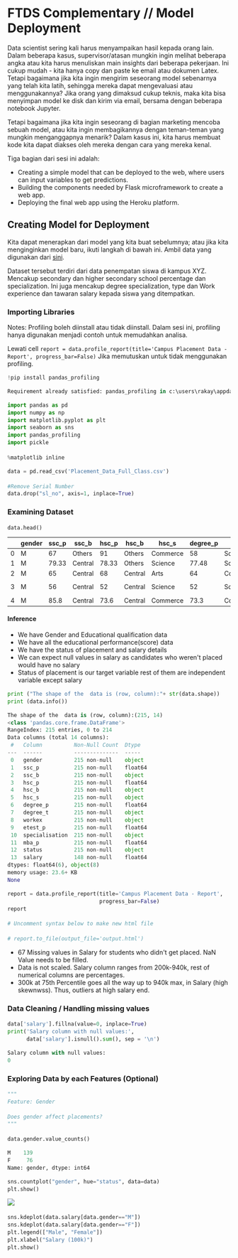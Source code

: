# FTDS Complementary // Model Deployment
Data scientist sering kali harus menyampaikan hasil kepada orang lain. Dalam beberapa kasus, supervisor/atasan mungkin ingin melihat beberapa angka atau kita harus menuliskan main insights dari beberapa pekerjaan. Ini cukup mudah - kita hanya copy dan paste ke email atau dokumen Latex. Tetapi bagaimana jika kita ingin mengirim seseorang model sebenarnya yang telah kita latih, sehingga mereka dapat mengevaluasi atau menggunakannya? Jika orang yang dimaksud cukup teknis, maka kita bisa menyimpan model ke disk dan kirim via email, bersama dengan beberapa notebook Jupyter.

Tetapi bagaimana jika kita ingin seseorang di bagian marketing mencoba sebuah model, atau kita ingin membagikannya dengan teman-teman yang mungkin menganggapnya menarik? Dalam kasus ini, kita harus membuat kode kita dapat diakses oleh mereka dengan cara yang mereka kenal.

Tiga bagian dari sesi ini adalah:

- Creating a simple model that can be deployed to the web, where users can input variables to get predictions.
- Building the components needed by Flask microframework to create a web app.
- Deploying the final web app using the Heroku platform.

## Creating Model for Deployment
Kita dapat menerapkan dari model yang kita buat sebelumnya; atau jika kita menginginkan model baru, ikuti langkah di bawah ini. Ambil data yang digunakan dari [sini](https://www.kaggle.com/benroshan/factors-affecting-campus-placement).

Dataset tersebut terdiri dari data penempatan siswa di kampus XYZ. Mencakup secondary dan higher secondary school percentage dan specialization. Ini juga mencakup degree specialization, type dan Work experience dan tawaran salary kepada siswa yang ditempatkan.

### Importing Libraries
Notes: Profiling boleh diinstall atau tidak diinstall. Dalam sesi ini, profiling hanya digunakan menjadi contoh untuk memudahkan analisa.

Lewati cell `report = data.profile_report(title='Campus Placement Data - Report', progress_bar=False)` Jika memutuskan untuk tidak menggunakan profiling.

```python
!pip install pandas_profiling
```

```python
Requirement already satisfied: pandas_profiling in c:\users\rakay\appdata\local\programs\python\python38\lib\site-packages (2.9.0)
```

```python
import pandas as pd
import numpy as np
import matplotlib.pyplot as plt
import seaborn as sns
import pandas_profiling
import pickle

%matplotlib inline
```

```python
data = pd.read_csv('Placement_Data_Full_Class.csv')

#Remove Serial Number
data.drop("sl_no", axis=1, inplace=True)
```

### Examining Dataset

```python
data.head()
```
|   | gender | ssc_p | ssc_b   | hsc_p | hsc_b   | hsc_s    | degree_p | degree_t  | workex | etest_p | specialisation | mba_p | status     | salary |
|---|--------|-------|---------|-------|---------|----------|----------|-----------|--------|---------|----------------|-------|------------|--------|
| 0 | M      | 67    | Others  | 91    | Others  | Commerce | 58       | Sci&Tech  | No     | 55      | Mkt&HR         | 58.8  | Placed     | 270000 |
| 1 | M      | 79.33 | Central | 78.33 | Others  | Science  | 77.48    | Sci&Tech  | Yes    | 86.5    | Mkt&Fin        | 66.28 | Placed     | 200000 |
| 2 | M      | 65    | Central | 68    | Central | Arts     | 64       | Comm&Mgmt | No     | 75      | Mkt&Fin        | 57.8  | Placed     | 250000 |
| 3 | M      | 56    | Central | 52    | Central | Science  | 52       | Sci&Tech  | No     | 66      | Mkt&HR         | 59.43 | Not Placed | NaN    |
| 4 | M      | 85.8  | Central | 73.6  | Central | Commerce | 73.3     | Comm&Mgmt | No     | 96.8    | Mkt&Fin        | 55.5  | Placed     | 425000 |

#### Inference

- We have Gender and Educational qualification data
- We have all the educational performance(score) data
- We have the status of placement and salary details
- We can expect null values in salary as candidates who weren't placed would have no salary
- Status of placement is our target variable rest of them are independent variable except salary

```python
print ("The shape of the  data is (row, column):"+ str(data.shape))
print (data.info())
```

```python
The shape of the  data is (row, column):(215, 14)
<class 'pandas.core.frame.DataFrame'>
RangeIndex: 215 entries, 0 to 214
Data columns (total 14 columns):
 #   Column          Non-Null Count  Dtype  
---  ------          --------------  -----  
 0   gender          215 non-null    object 
 1   ssc_p           215 non-null    float64
 2   ssc_b           215 non-null    object 
 3   hsc_p           215 non-null    float64
 4   hsc_b           215 non-null    object 
 5   hsc_s           215 non-null    object 
 6   degree_p        215 non-null    float64
 7   degree_t        215 non-null    object 
 8   workex          215 non-null    object 
 9   etest_p         215 non-null    float64
 10  specialisation  215 non-null    object 
 11  mba_p           215 non-null    float64
 12  status          215 non-null    object 
 13  salary          148 non-null    float64
dtypes: float64(6), object(8)
memory usage: 23.6+ KB
None
```

```python
report = data.profile_report(title='Campus Placement Data - Report',
                             progress_bar=False)
report

# Uncomment syntax below to make new html file

# report.to_file(output_file='output.html')
```
- 67 Missing values in Salary for students who didn't get placed. NaN Value needs to be filled.
- Data is not scaled. Salary column ranges from 200k-940k, rest of numerical columns are percentages.
- 300k at 75th Percentile goes all the way up to 940k max, in Salary (high skewnwss). Thus, outliers at high salary end.

### Data Cleaning / Handling missing values

```python
data['salary'].fillna(value=0, inplace=True)
print('Salary column with null values:',
      data['salary'].isnull().sum(), sep = '\n')
```

```python
Salary column with null values:
0
```

### Exploring Data by each Features (Optional)

```python
"""
Feature: Gender

Does gender affect placements?
"""

data.gender.value_counts()
```

```python
M    139
F     76
Name: gender, dtype: int64
```
```python
sns.countplot("gender", hue="status", data=data)
plt.show()
```

<img class="fr-dib" src="./assets/1605086522228.jpg" style="width: 548px;" srcset="./assets/1605086522228.jpg?width=1920 1x, ./assets/1605086522228.jpg?width=1920&amp;dpr=2 2x, ./assets/1605086522228.jpg?width=1920&amp;dpr=3 3x">

```python
sns.kdeplot(data.salary[data.gender=="M"])
sns.kdeplot(data.salary[data.gender=="F"])
plt.legend(["Male", "Female"])
plt.xlabel("Salary (100k)")
plt.show()
```